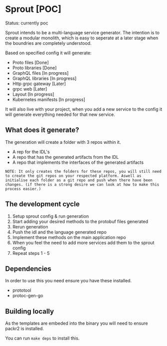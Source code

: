 # Sprout [POC]

Status: currently poc

Sprout intends to be a multi-language service generator. The intention is to create a modular monolith, which is easy to seperate at a later stage when the boundries are completely understood.

Based on specified config it will generate:
  * Proto files [Done]
  * Proto libraries [Done]
  * GraphQL files [In progress]
  * GraphQL libraries [In progress]
  * Http grpc gateway [Later]
  * grpc web [Later]
  * Layout [In progress]
  * Kubernetes manifests [In progress]

It will also live with your project, when you add a new service to the config it will generate everything needed for that new service.

## What does it generate?

The generation will create a folder with 3 repos within it.

* A rep for the IDL's
* A repo that has the generated artifacts from the IDL
* A repo that implements the interfaces of the generated artifacts

`NOTE: It only creates the folders for these repos, you will still need to create the git repos on your respected platform. Aswell as initialise each folder as a git repo and push when there have been changes. (if there is a strong desire we can look at how to make this process easier.)`

## The development cycle

1) Setup sprout config & run generation
2) Start adding your desired methods to the protobuf files generated
3) Rerun generation
4) Push the idl and the language generated repo
5) Implement these methods on the main application repo
6) When you feel the need to add more services add them to the sprout config
7) Repeat steps 1 - 5

## Dependencies

In order to use this you need ensure you have these installed.

* prototool
* protoc-gen-go

## Building locally

As the templates are embeded into the binary you will need to ensure packr2 is installed.

You can run `make deps` to install this.

